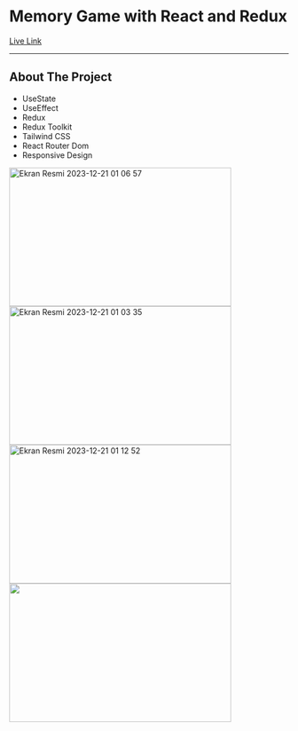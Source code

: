 <h1> Memory Game with React and Redux</h1>

<a href="https://memorygame-tg.netlify.app/" target="_blank" >Live Link</a>


<hr/>

<h2>About The Project</h2>

<ul>
  <li>UseState</li>
  <li>UseEffect</li>
  <li>Redux</li>
  <li>Redux Toolkit</li>
  <li>Tailwind CSS</li>
  <li>React Router Dom</li>
  <li>Responsive Design</li>
</ul>


<img width="400" height="250" alt="Ekran Resmi 2023-12-21 01 06 57" src="https://github.com/tugbagulertg/MemoryGame/assets/102370994/a159ea2a-eb2e-49e7-bea6-d0632e2081ee">
<img width="400" height="250" alt="Ekran Resmi 2023-12-21 01 03 35" src="https://github.com/tugbagulertg/MemoryGame/assets/102370994/0bbcf98b-63a8-471c-89b5-f6e5b7ab35d0">
<img width="400" height="250" alt="Ekran Resmi 2023-12-21 01 12 52" src="https://github.com/tugbagulertg/MemoryGame/assets/102370994/36d139da-7fb1-4b5d-8c8d-d5a2333622a5">
<img width="400" height="250 alt="Ekran Resmi 2023-12-21 01 11 30" src="https://github.com/tugbagulertg/MemoryGame/assets/102370994/d0451314-60a0-49a9-a03b-bf204df2669b">
